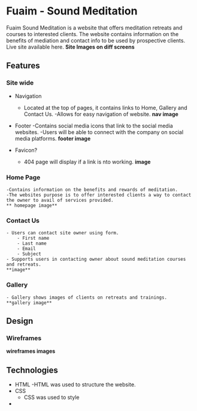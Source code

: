 # Fuaim - Sound Meditation
Fuaim Sound Meditation is a website that offers meditation retreats and courses to interested clients. The website contains information on the benefits of mediation and contact info to be used by prospective clients. Live site available here.
**Site Images on diff screens**
## Features
### Site wide
- Navigation 
    - Located at the top of pages, it contains links to Home, Gallery and Contact Us.
    -Allows for easy navigation of website. 
    **nav image**

- Footer
    -Contains social media icons that link to the social media websites.
    -Users will be able to connect with the company on social media platforms.
    **footer image**

- Favicon? 
    - 404 page will display if a link is nto working.
    **image**

### Home Page
    -Contains information on the benefits and rewards of meditation. 
    -The websites purpose is to offer interested clients a way to contact the owner to avail of services provided. 
    ** homepage image**

### Contact Us
    - Users can contact site owner using form. 
        - First name 
        - Last name
        - Email
        - Subject
    - Supports users in contacting owner about sound meditation courses and retreats. 
    **image**

### Gallery 
    - Gallery shows images of clients on retreats and trainings.
    **gallery image**

## Design

### Wireframes

**wireframes images**

## Technologies

- HTML
    -HTML was used to structure the website.
- CSS
    - CSS was used to style 
- 
